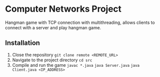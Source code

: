 # Computer Networks Project
Hangman game with TCP connection with multithreading, allows clients to connect with a server and play hangman game. 

## Installation
1. Close the repository
`git clone remote <REMOTE_URL>`
2. Navigate to the project directory
`cd src`
3. Compile and run the game
`javac *.java`
`java Server.java`
`java Client.java <IP_ADDRESS>`
